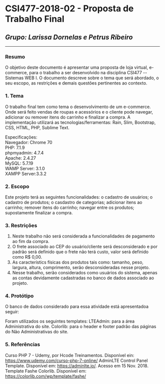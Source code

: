 ﻿# **CSI477-2018-02 - Proposta de Trabalho Final**
## *Grupo: Larissa Dornelas e Petrus Ribeiro*

--------------

<!-- Descrever um resumo sobre o trabalho. -->

### Resumo
O objetivo deste documento é apresentar uma proposta de  loja virtual, e-commerce, para o trabalho a ser desenvolvido na disciplina CSI477 -- Sistemas WEB I. O documento descreve sobre o tema que será abordado, o seu escopo, as restrições e demais questões pertinentes ao contexto.

<!-- Apresentar o tema. -->
### 1. Tema

  O trabalho final tem como tema o desenvolvimento de um e-commerce. Onde será feito vendas de roupas e acessórios e o cliente pode navegar, adicionar ou remover itens do carrinho e finalizar a compra. A implementação utilizará as tecnologias/ferramentas: 
Rain, Slim, Bootstrap, CSS, HTML, PHP, Sublime Text.

Especificações:  
Navegador: Chrome 70  
PHP: 7.1.9  
phpmyadmin: 4.7.4  
Apache: 2.4.27  
MySQL: 5.7.19  
WAMP Server: 3.1.0  
XAMPP Server:3.3.2  

<!-- Descrever e limitar o escopo da aplicação. -->
### 2. Escopo

  Este projeto terá as seguintes funcionalidades: o cadastro de usuários; o cadastro de produtos; o casdastro de categorias; adicionar itens ao carrinho; remover itens do carrinho; navegar entre os produtos; supostamente finalizar a compra.

<!-- Apresentar restrições de funcionalidades e de escopo. -->
### 3. Restrições

  1. Neste trabalho não será considerada a funcionalidades de pagamento ao fim da compra.
  2. O frete associado ao CEP do usuário/cliente será desconsiderado e por padrão será definido que o frete não terá custo, valor será definido como R$ 0,00.
  3. As característics físicas dos produtos tais como: tamanho, peso, largura, altura, comprimento, serão desconsideradas nesse projeto.
  4. Nesse trabalho, serão considerados como usuários do sistema, apenas as contas devidamente cadastradas no banco de dados associado ao projeto.

<!-- Construir alguns protótipos para a aplicação, disponibilizá-los no Github e descrever o que foi considerado. //-->
### 4. Protótipo
  O banco de dados considerado para essa atividade está apresentadoa seguir:
  
  
  Foram utilizados os seguintes templates:
    LTEAdmin: para a área Administrativa do site.
    Colorlib: para o header e footer padrão das páginas do Não Administrativas do site.
  

### 5. Referências
  Curso PHP 7 - Udemy, por Hcode Treinamentos. Disponível ein: <https://www.udemy.com/curso-php-7-online/>
  AdminLTE Control Panel Template. Disponível em: <https://adminlte.io/>. Acesso em 15 Nov. 2018.
  Template Fashe Colorlib. Disponível em: <https://colorlib.com/wp/template/fashe/>
